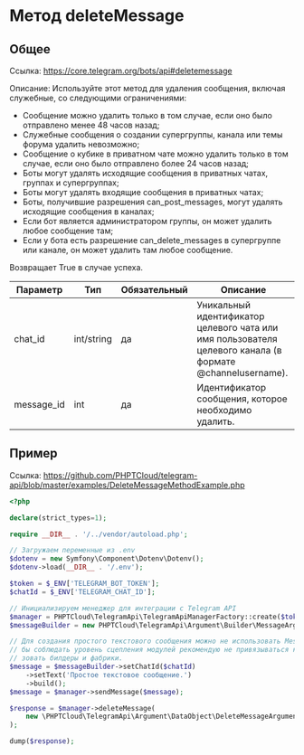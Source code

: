 # Метод deleteMessage

## Общее

Ссылка: https://core.telegram.org/bots/api#deletemessage

Описание:
Используйте этот метод для удаления сообщения, включая служебные, со следующими ограничениями:

- Сообщение можно удалить только в том случае, если оно было отправлено менее 48 часов назад;
- Служебные сообщения о создании супергруппы, канала или темы форума удалить невозможно;
- Сообщение о кубике в приватном чате можно удалить только в том случае, если оно было отправлено более 24 часов назад;
- Боты могут удалять исходящие сообщения в приватных чатах, группах и супергруппах;
- Боты могут удалять входящие сообщения в приватных чатах;
- Боты, получившие разрешения can_post_messages, могут удалять исходящие сообщения в каналах;
- Если бот является администратором группы, он может удалить любое сообщение там;
- Если у бота есть разрешение can_delete_messages в супергруппе или канале, он может удалить там любое сообщение. 

Возвращает True в случае успеха.

| Параметр   | Тип        | Обязательный | Описание                                                                                                  |
|------------|------------|--------------|-----------------------------------------------------------------------------------------------------------|
| chat_id    | int/string | да           | Уникальный идентификатор целевого чата или имя пользователя целевого канала (в формате @channelusername). |
| message_id | int        | да           | Идентификатор сообщения, которое необходимо удалить.                                                      |


## Пример

Ссылка: https://github.com/PHPTCloud/telegram-api/blob/master/examples/DeleteMessageMethodExample.php

```php
<?php

declare(strict_types=1);

require __DIR__ . '/../vendor/autoload.php';

// Загружаем переменные из .env
$dotenv = new Symfony\Component\Dotenv\Dotenv();
$dotenv->load(__DIR__ . '/.env');

$token = $_ENV['TELEGRAM_BOT_TOKEN'];
$chatId = $_ENV['TELEGRAM_CHAT_ID'];

// Инициализируем менеджер для интеграции с Telegram API
$manager = PHPTCloud\TelegramApi\TelegramApiManagerFactory::create($token);
$messageBuilder = new PHPTCloud\TelegramApi\Argument\Builder\MessageArgumentBuilder();

// Для создания простого текстового сообщения можно не использовать MessageArgumentBuilder. Однако, что
// бы соблюдать уровень сцепления модулей рекомендую не привязываться к конкретным реализациям и исполь
// зовать билдеры и фабрики.
$message = $messageBuilder->setChatId($chatId)
    ->setText('Простое текстовое сообщение.')
    ->build();
$message = $manager->sendMessage($message);

$response = $manager->deleteMessage(
    new \PHPTCloud\TelegramApi\Argument\DataObject\DeleteMessageArgument($chatId, $message->getMessageId()),
);

dump($response);
```
